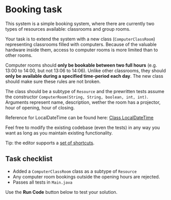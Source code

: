 # Booking task

This system is a simple booking system, where there are currently two types of resources available: classrooms and group rooms.

Your task is to extend the system with a new class (`ComputerClassRoom`) representing classrooms filled with computers. Because of the valuable hardware inside them, access to computer rooms is more limited than to other rooms.

Computer rooms should **only be bookable between two full hours** (e.g. 13:00 to 14:00, but not 13:06 to 14:06). Unlike other classrooms, they should **only be available during a specified time-period each day**. 
The new class should make sure these rules are not broken.

The class should be a subtype of `Resource` and the prewritten tests assume the constructor `ComputerRoom(String, String, boolean, int, int)`. Arguments represent name, description, wether the room has a projector, hour of opening, hour of closing.

Reference for LocalDateTime can be found here: <a href="https://docs.oracle.com/javase/8/docs/api/java/time/LocalDateTime.html" target="_blank" >Class LocalDateTime</a>

Feel free to modify the existing codebase (even the tests) in any way you want as long as you maintain existing functionality.

Tip: the editor supports a <a href="https://github.com/ajaxorg/ace/wiki/Default-Keyboard-Shortcuts" target="_blank" >set of shortcuts</a>.

## Task checklist
* Added a `ComputerClassRoom` class as a subtype of `Resource`
* Any computer room bookings outside the opening hours are rejected.
* Passes all tests in `Main.java`


Use the **Run Code** button below to test your solution.
